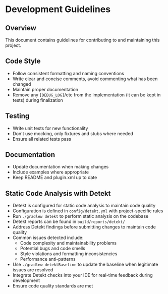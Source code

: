 # Development Guidelines

## Overview
This document contains guidelines for contributing to and maintaining this project.

## Code Style
- Follow consistent formatting and naming conventions
- Write clear and concise comments, avoid commenting what has been changed
- Maintain proper documentation
- Remove any `[DEBUG_LOG]`/etc from the implementation (it can be kept in tests) during finalization 

## Testing
- Write unit tests for new functionality
- Don't use mocking, only fixtures and stubs where needed
- Ensure all related tests pass

## Documentation
- Update documentation when making changes
- Include examples where appropriate
- Keep README and plugin.xml up to date

## Static Code Analysis with Detekt
- Detekt is configured for static code analysis to maintain code quality
- Configuration is defined in `config/detekt.yml` with project-specific rules
- Run `./gradlew detekt` to perform static analysis on the codebase
- Detekt reports can be found in `build/reports/detekt/`
- Address Detekt findings before submitting changes to maintain code quality
- Common issues detected include:
  - Code complexity and maintainability problems
  - Potential bugs and code smells
  - Style violations and formatting inconsistencies
  - Performance anti-patterns
- Use `./gradlew detektBaseline` to update the baseline when legitimate issues are resolved
- Integrate Detekt checks into your IDE for real-time feedback during development
- Ensure code quality standards are met
